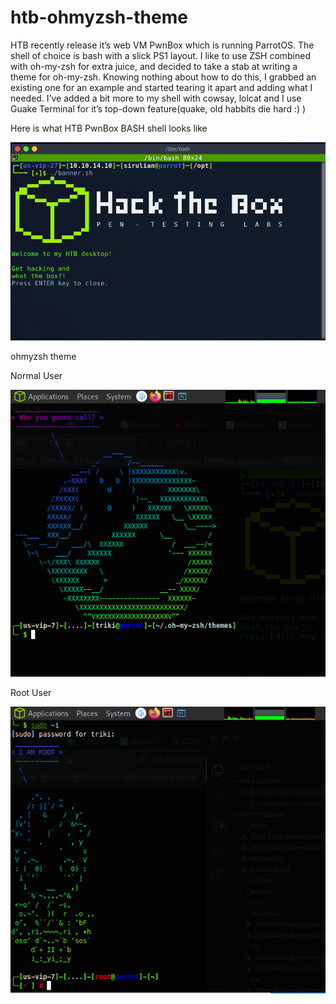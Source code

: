 # htb-ohmyzsh-theme

HTB recently release it’s web VM PwnBox which is running ParrotOS. The shell of choice is bash with a slick PS1 layout. I like to use ZSH combined with oh-my-zsh for extra juice, and decided to take a stab at writing a theme for oh-my-zsh. Knowing nothing about how to do this, I grabbed an existing one for an example and started tearing it apart and adding what I needed. I’ve added a bit more to my shell with cowsay, lolcat and I use Guake Terminal for it’s top-down feature(quake, old habbits die hard :) )

Here is what HTB PwnBox BASH shell looks like

![normal_user](images/htb-pwn-ss.png?raw=true "Normal User")

ohmyzsh theme

Normal User

![normal_user](images/htb-ohmyzsh-normal-user.png?raw=true "Normal User")

Root User

![normal_user](images/htb-ohmyzsh-root-user.png?raw=true "Root User")

